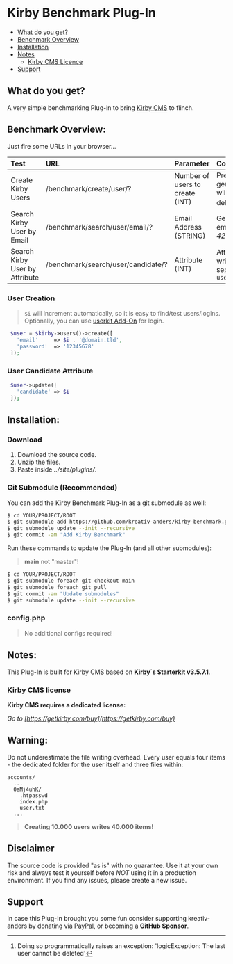 # Kirby Benchmark Plug-In

* [What do you get?](#what-do-you-get)
* [Benchmark Overview](#benchmark-overview)
* [Installation](#installation)
* [Notes](#notes)
  * [Kirby CMS Licence](#kirby-cms-license)
* [Support](#support)  

## What do you get?
A very simple benchmarking Plug-in to bring [Kirby CMS](https://getkirby.com) to flinch.

## Benchmark Overview:

Just fire some URLs in your browser...

**Test** | **URL** | **Parameter** | **Comment**
:---- | :---- | :---- | :----
Create Kirby Users | /benchmark/create/user/? | Number of users to create (INT) | Previous generated users will not be deleted![^1]
Search Kirby User by Email | /benchmark/search/user/email/? | Email Address (STRING) | Generated emails look like _42(at)domain.tld_
Search Kirby User by Attribute | /benchmark/search/user/candidate/? | Attribute (INT) | Attributes are written in the seperate file `user.txt` 

### User Creation

>`$i` will increment automatically, so it is easy to find/test users/logins. Optionally, you can use [userkit Add-On](https://github.com/kreativ-anders/kirby-userkit) for login.

```PHP
 $user = $kirby->users()->create([
   'email'     => $i . '@domain.tld',
   'password'  => '12345678'   
 ]);
```

### User Candidate Attribute

```PHP
 $user->update([
   'candidate' => $i
 ]);
```

## Installation:

### Download
1. Download the source code.
1. Unzip the files.
1. Paste inside _../site/plugins/_.

### Git Submodule (Recommended)
You can add the Kirby Benchmark Plug-In as a git submodule as well:
````bash
$ cd YOUR/PROJECT/ROOT
$ git submodule add https://github.com/kreativ-anders/kirby-benchmark.git site/plugins/kirby-benchmark
$ git submodule update --init --recursive
$ git commit -am "Add Kirby Benchmark"
````
Run these commands to update the Plug-In (and all other submodules):
> **main** not "master"!
````bash
$ cd YOUR/PROJECT/ROOT
$ git submodule foreach git checkout main
$ git submodule foreach git pull
$ git commit -am "Update submodules"
$ git submodule update --init --recursive
````

### config.php

> No additional configs required!

## Notes:
This Plug-In is built for Kirby CMS based on **Kirby´s Starterkit v3.5.7.1**.

### Kirby CMS license

**Kirby CMS requires a dedicated license:**

*Go to [https://getkirby.com/buy](https://getkirby.com/buy)*

## Warning:
Do not underestimate the file writing overhead. Every user equals four items - the dedicated folder for the user itself and three files within:
```
accounts/
  ...
  0aMj4uhK/
    .htpasswd
    index.php
    user.txt
  ...
```
>**Creating 10.000 users writes 40.000 items!**

## Disclaimer

The source code is provided "as is" with no guarantee. Use it at your own risk and always test it yourself before *NOT* using it in a production environment. If you find any issues, please create a new issue.

## Support

In case this Plug-In brought you some fun consider supporting kreativ-anders by donating via [PayPal](https://paypal.me/kreativanders), or becoming a **GitHub Sponsor**.

[^1]:Doing so programmatically raises an exception: 'logicException: The last user cannot be deleted'
